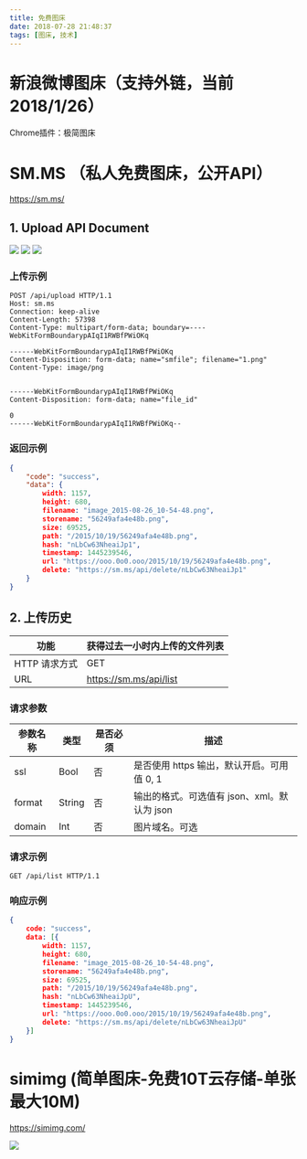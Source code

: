 ```yaml
---
title: 免费图床
date: 2018-07-28 21:48:37
tags: [图床, 技术]
---
```


# 新浪微博图床（支持外链，当前2018/1/26）

Chrome插件：极简图床
<!--more-->
# SM.MS （私人免费图床，公开API）

https://sm.ms/

## 1. Upload API Document
![](https://ws1.sinaimg.cn/large/0064OUUqly1fntzt0ffqhj30vp0b0js0.jpg)
![](https://ws1.sinaimg.cn/large/0064OUUqly1fntzthlz7sj30w70dqq4a.jpg)
![](https://ws1.sinaimg.cn/large/0064OUUqly1fntztxqwgnj30bx0aoq36.jpg)

### 上传示例

```
POST /api/upload HTTP/1.1
Host: sm.ms
Connection: keep-alive
Content-Length: 57398
Content-Type: multipart/form-data; boundary=----WebKitFormBoundarypAIqI1RWBfPWiOKq

------WebKitFormBoundarypAIqI1RWBfPWiOKq
Content-Disposition: form-data; name="smfile"; filename="1.png"
Content-Type: image/png


------WebKitFormBoundarypAIqI1RWBfPWiOKq
Content-Disposition: form-data; name="file_id"

0
------WebKitFormBoundarypAIqI1RWBfPWiOKq--
```

### 返回示例

```json
{
    "code": "success",
    "data": {
        width: 1157,
        height: 680,
        filename: "image_2015-08-26_10-54-48.png",
        storename: "56249afa4e48b.png",
        size: 69525,
        path: "/2015/10/19/56249afa4e48b.png",
        hash: "nLbCw63NheaiJp1",
        timestamp: 1445239546,
        url: "https://ooo.0o0.ooo/2015/10/19/56249afa4e48b.png",
        delete: "https://sm.ms/api/delete/nLbCw63NheaiJp1"
    }
}
```

## 2. 上传历史


| 功能          | 获得过去一小时内上传的文件列表 |
| ------------- | ------------------------------ |
| HTTP 请求方式 | GET                            |
| URL           | https://sm.ms/api/list         |

### 请求参数

| 参数名称 | 类型   | 是否必须 | 描述                                        |
| -------- | ------ | -------- | ------------------------------------------- |
| ssl      | Bool   | 否       | 是否使用 https 输出，默认开启。可用值 0, 1  |
| format   | String | 否       | 输出的格式。可选值有 json、xml。默认为 json |
| domain   | Int    | 否       | 图片域名。可选                              |

	
### 请求示例

```
GET /api/list HTTP/1.1
```

### 响应示例

```json
{
    code: "success",
    data: [{
        width: 1157,
        height: 680,
        filename: "image_2015-08-26_10-54-48.png",
        storename: "56249afa4e48b.png",
        size: 69525,
        path: "/2015/10/19/56249afa4e48b.png",
        hash: "nLbCw63NheaiJpU",
        timestamp: 1445239546,
        url: "https://ooo.0o0.ooo/2015/10/19/56249afa4e48b.png",
        delete: "https://sm.ms/api/delete/nLbCw63NheaiJpU"
    }]
}
```

# simimg (简单图床-免费10T云存储-单张最大10M)

https://simimg.com/

![](https://ws1.sinaimg.cn/large/0064OUUqly1fnyhk1f22bj30zk0m8mxy.jpg)